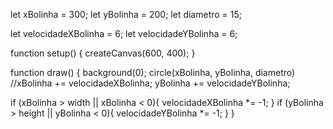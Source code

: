 let xBolinha = 300;
let yBolinha = 200;
let diametro = 15;

let velocidadeXBolinha = 6;
let velocidadeYBolinha = 6;

function setup() {
  createCanvas(600, 400);
}

function draw() {
  background(0);
  circle(xBolinha, yBolinha, diametro)
  //xBolinha += velocidadeXBolinha;
  yBolinha += velocidadeYBolinha;
  
  if (xBolinha > width ||
xBolinha < 0){
  velocidadeXBolinha *= -1;
  }
  if (yBolinha > height ||
     yBolinha < 0){
    velocidadeYBolinha *= -1;
  }
}

